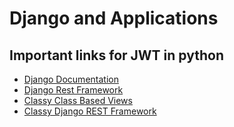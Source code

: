 # Django and Applications

## Important links for JWT in python
- [Django Documentation](https://docs.djangoproject.com/en/4.0/) 
- [Django Rest Framework](https://www.django-rest-framework.org/) 
- [Classy Class Based Views](https://ccbv.co.uk/) 
- [Classy Django REST Framework](https://www.cdrf.co/)